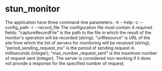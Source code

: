 # stun_monitor
The application have three command-line parameters:
-h --help
-c --config_path
-r --record_file
The configuration file must contain 4 required fields:
	"captureRecordFile" is the path to the file in which the result of the monitor's operation will be recorded (string);
	"urlResource" is URL of the site from which the list of servers for monitoring will be received (string);
	"period_sending_request_ms" is the period of sending request in milliseconds (integer);
	"max_number_request_sent" is the maximum number of request sent (integer). The server is considered non-working if it does not provide a response for the specified number of request;
